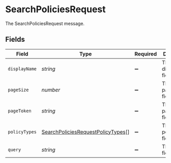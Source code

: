 # SearchPoliciesRequest

The SearchPoliciesRequest message.


## Fields

| Field                                                                                         | Type                                                                                          | Required                                                                                      | Description                                                                                   |
| --------------------------------------------------------------------------------------------- | --------------------------------------------------------------------------------------------- | --------------------------------------------------------------------------------------------- | --------------------------------------------------------------------------------------------- |
| `displayName`                                                                                 | *string*                                                                                      | :heavy_minus_sign:                                                                            | The displayName field.                                                                        |
| `pageSize`                                                                                    | *number*                                                                                      | :heavy_minus_sign:                                                                            | The pageSize field.                                                                           |
| `pageToken`                                                                                   | *string*                                                                                      | :heavy_minus_sign:                                                                            | The pageToken field.                                                                          |
| `policyTypes`                                                                                 | [SearchPoliciesRequestPolicyTypes](../../models/shared/searchpoliciesrequestpolicytypes.md)[] | :heavy_minus_sign:                                                                            | The policyTypes field.                                                                        |
| `query`                                                                                       | *string*                                                                                      | :heavy_minus_sign:                                                                            | The query field.                                                                              |